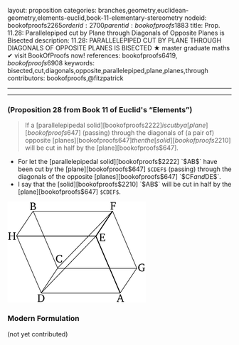 layout: proposition
categories: branches,geometry,euclidean-geometry,elements-euclid,book-11-elementary-stereometry
nodeid: bookofproofs$2265
orderid: 2700
parentid: bookofproofs$1883
title: Prop. 11.28: Parallelepiped cut by Plane through Diagonals of Opposite Planes is Bisected
description: 11.28: PARALLELEPIPED CUT BY PLANE THROUGH DIAGONALS OF OPPOSITE PLANES IS BISECTED &#9733; master graduate maths &#10004; visit BookOfProofs now!
references: bookofproofs$6419,bookofproofs$6908
keywords: bisected,cut,diagonals,opposite,parallelepiped,plane,planes,through
contributors: bookofproofs,@fitzpatrick


---


---

### (Proposition 28 from Book 11 of Euclid's “Elements”)

> If a [parallelepipedal solid][bookofproofs$2222] is cut by a [plane][bookofproofs$647] (passing) through the diagonals of (a pair of) opposite [planes][bookofproofs$647] then the [solid][bookofproofs$2210] will be cut in half by the [plane][bookofproofs$647].
* For let the [parallelepipedal solid][bookofproofs$2222] `$AB$` have been cut by the [plane][bookofproofs$647] `$CDEF$` (passing) through the diagonals of the opposite [planes][bookofproofs$647] `$CF$` and `$DE$`.
* I say that the [solid][bookofproofs$2210] `$AB$` will be cut in half by the [plane][bookofproofs$647] `$CDEF$`.

![fig28e](https://github.com/bookofproofs/bookofproofs.github.io/blob/main/_sources/_assets/images/euclid/Book11/fig28e.png?raw=true)





### Modern Formulation

(not yet contributed)
